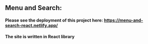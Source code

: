 ## Menu and Search:
#### Please see the deployment of this project here: https://menu-and-search-react.netlify.app/
#### The site is written in React library
